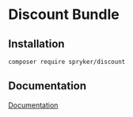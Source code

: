 # Discount Bundle

## Installation

```
composer require spryker/discount
```

## Documentation

[Documentation](http://spryker.github.io)
